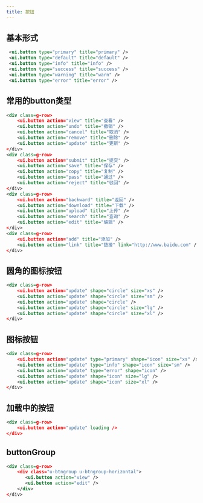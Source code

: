 ```yaml
---
title: 按钮
---
```


## 基本形式

<!-- demo_start -->
<div class="m-example"></div>

```xml
 <ui.button type="primary" title="primary" />
 <ui.button type="default" title="default" />
 <ui.button type="info" title="info" />
 <ui.button type="success" title="success" />
 <ui.button type="warning" title="warn" />
 <ui.button type="error" title="error" />
```
<!-- demo_end -->

## 常用的button类型

<!-- demo_start -->
<div class="m-example"></div>

```xml
<div class=g-row>
    <ui.button action="view" title="查看" />
    <ui.button action="undo" title="撤销" />
    <ui.button action="cancel" title="取消" />
    <ui.button action="remove" title="删除" />
    <ui.button action="update" title="更新" />
</div>
<div class=g-row>
    <ui.button action="submit" title="提交" />
    <ui.button action="save" title="保存" />
    <ui.button action="copy" title="复制" />
    <ui.button action="pass" title="通过" />
    <ui.button action="reject" title="驳回" />
</div>
<div class=g-row>
    <ui.button action="backward" title="返回" />
    <ui.button action="download" title="下载" />
    <ui.button action="upload" title="上传" />
    <ui.button action="search" title="查询" />
    <ui.button action="edit" title="编辑" />
</div>
<div class=g-row>
    <ui.button action="add" title="添加" />
    <ui.button action="link" title="链接" link="http://www.baidu.com" />
</div>
```
<!-- demo_end -->

## 圆角的图标按钮

<!-- demo_start -->
<div class="m-example"></div>

```xml
<div class=g-row>
    <ui.button action="update" shape="circle" size="xs" />
    <ui.button action="update" shape="circle" size="sm" />
    <ui.button action="update" shape="circle" />
    <ui.button action="update" shape="circle" size="lg" />
    <ui.button action="update" shape="circle" size="xl" />
</div>
```
<!-- demo_end -->

## 图标按钮

<!-- demo_start -->
<div class="m-example"></div>

```xml
<div class=g-row>
    <ui.button action="update" type="primary" shape="icon" size="xs" />
    <ui.button action="update" type="info" shape="icon" size="sm" />
    <ui.button action="update" type="error" shape="icon" />
    <ui.button action="update" shape="icon" size="lg" />
    <ui.button action="update" shape="icon" size="xl" />
</div>
```
<!-- demo_end -->

## 加载中的按钮

<!-- demo_start -->
<div class="m-example"></div>

```xml
<div class=g-row>
    <ui.button action="update" loading />
</div>
```
<!-- demo_end -->

## buttonGroup

<!-- demo_start -->
<div class="m-example"></div>

```xml
<div class=g-row>
    <div class="u-btngroup u-btngroup-horizontal">
       <ui.button action="view" />
       <ui.button action="edit" />
    </div>
</div>
```
<!-- demo_end -->
